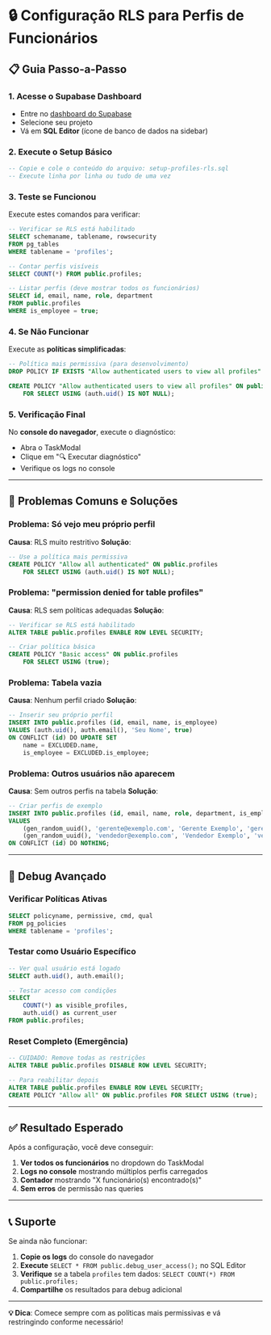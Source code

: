 # 🔒 Configuração RLS para Perfis de Funcionários

## 📋 Guia Passo-a-Passo

### 1. **Acesse o Supabase Dashboard**
- Entre no [dashboard do Supabase](https://supabase.com/dashboard)
- Selecione seu projeto
- Vá em **SQL Editor** (ícone de banco de dados na sidebar)

### 2. **Execute o Setup Básico**
```sql
-- Copie e cole o conteúdo do arquivo: setup-profiles-rls.sql
-- Execute linha por linha ou tudo de uma vez
```

### 3. **Teste se Funcionou**
Execute estes comandos para verificar:

```sql
-- Verificar se RLS está habilitado
SELECT schemaname, tablename, rowsecurity
FROM pg_tables
WHERE tablename = 'profiles';

-- Contar perfis visíveis
SELECT COUNT(*) FROM public.profiles;

-- Listar perfis (deve mostrar todos os funcionários)
SELECT id, email, name, role, department
FROM public.profiles
WHERE is_employee = true;
```

### 4. **Se Não Funcionar**
Execute as **políticas simplificadas**:

```sql
-- Política mais permissiva (para desenvolvimento)
DROP POLICY IF EXISTS "Allow authenticated users to view all profiles" ON public.profiles;

CREATE POLICY "Allow authenticated users to view all profiles" ON public.profiles
    FOR SELECT USING (auth.uid() IS NOT NULL);
```

### 5. **Verificação Final**
No **console do navegador**, execute o diagnóstico:
- Abra o TaskModal
- Clique em "🔍 Executar diagnóstico"
- Verifique os logs no console

---

## 🚨 Problemas Comuns e Soluções

### **Problema**: Só vejo meu próprio perfil
**Causa**: RLS muito restritivo
**Solução**:
```sql
-- Use a política mais permissiva
CREATE POLICY "Allow all authenticated" ON public.profiles
    FOR SELECT USING (auth.uid() IS NOT NULL);
```

### **Problema**: "permission denied for table profiles"
**Causa**: RLS sem políticas adequadas
**Solução**:
```sql
-- Verificar se RLS está habilitado
ALTER TABLE public.profiles ENABLE ROW LEVEL SECURITY;

-- Criar política básica
CREATE POLICY "Basic access" ON public.profiles
    FOR SELECT USING (true);
```

### **Problema**: Tabela vazia
**Causa**: Nenhum perfil criado
**Solução**:
```sql
-- Inserir seu próprio perfil
INSERT INTO public.profiles (id, email, name, is_employee)
VALUES (auth.uid(), auth.email(), 'Seu Nome', true)
ON CONFLICT (id) DO UPDATE SET
    name = EXCLUDED.name,
    is_employee = EXCLUDED.is_employee;
```

### **Problema**: Outros usuários não aparecem
**Causa**: Sem outros perfis na tabela
**Solução**:
```sql
-- Criar perfis de exemplo
INSERT INTO public.profiles (id, email, name, role, department, is_employee)
VALUES
    (gen_random_uuid(), 'gerente@exemplo.com', 'Gerente Exemplo', 'gerente', 'Administração', true),
    (gen_random_uuid(), 'vendedor@exemplo.com', 'Vendedor Exemplo', 'vendedor', 'Vendas', true)
ON CONFLICT (id) DO NOTHING;
```

---

## 🔧 Debug Avançado

### **Verificar Políticas Ativas**
```sql
SELECT policyname, permissive, cmd, qual
FROM pg_policies
WHERE tablename = 'profiles';
```

### **Testar como Usuário Específico**
```sql
-- Ver qual usuário está logado
SELECT auth.uid(), auth.email();

-- Testar acesso com condições
SELECT
    COUNT(*) as visible_profiles,
    auth.uid() as current_user
FROM public.profiles;
```

### **Reset Completo (Emergência)**
```sql
-- CUIDADO: Remove todas as restrições
ALTER TABLE public.profiles DISABLE ROW LEVEL SECURITY;

-- Para reabilitar depois
ALTER TABLE public.profiles ENABLE ROW LEVEL SECURITY;
CREATE POLICY "Allow all" ON public.profiles FOR SELECT USING (true);
```

---

## ✅ Resultado Esperado

Após a configuração, você deve conseguir:

1. **Ver todos os funcionários** no dropdown do TaskModal
2. **Logs no console** mostrando múltiplos perfis carregados
3. **Contador** mostrando "X funcionário(s) encontrado(s)"
4. **Sem erros** de permissão nas queries

---

## 📞 Suporte

Se ainda não funcionar:

1. **Copie os logs** do console do navegador
2. **Execute** `SELECT * FROM public.debug_user_access();` no SQL Editor
3. **Verifique** se a tabela `profiles` tem dados: `SELECT COUNT(*) FROM public.profiles;`
4. **Compartilhe** os resultados para debug adicional

---

**💡 Dica**: Comece sempre com as políticas mais permissivas e vá restringindo conforme necessário!